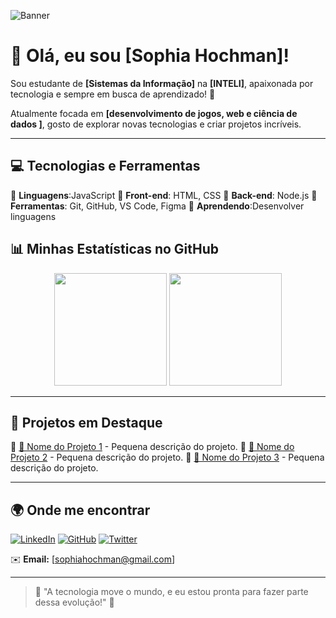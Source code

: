 ![Banner](https://your-image-url.com/banner.png)

# 🌸 Olá, eu sou [Sophia Hochman]!

Sou estudante de **[Sistemas da Informação]** na **[INTELI]**, apaixonada por tecnologia e sempre em busca de aprendizado! 🚀

Atualmente focada em **[desenvolvimento de jogos, web e ciência de dados ]**, gosto de explorar novas tecnologias e criar projetos incríveis. 

---

## 💻 Tecnologias e Ferramentas

🔹 **Linguagens**:JavaScript
🔹 **Front-end**: HTML, CSS
🔹 **Back-end**: Node.js
🔹 **Ferramentas**: Git, GitHub, VS Code, Figma
🔹 **Aprendendo**:Desenvolver linguagens

## 📊 Minhas Estatísticas no GitHub

<div align="center">
  <img height="180em" src="https://github-readme-stats.vercel.app/api?username=seuusuario&show_icons=true&theme=radical" />
  <img height="180em" src="https://github-readme-streak-stats.herokuapp.com/?user=seuusuario&theme=radical" />
</div>

---

## 🌟 Projetos em Destaque

🔹 [📌 Nome do Projeto 1](https://github.com/seuusuario/projeto1) - Pequena descrição do projeto.
🔹 [📌 Nome do Projeto 2](https://github.com/seuusuario/projeto2) - Pequena descrição do projeto.
🔹 [📌 Nome do Projeto 3](https://github.com/seuusuario/projeto3) - Pequena descrição do projeto.

---

## 🌍 Onde me encontrar

[![LinkedIn](https://img.shields.io/badge/LinkedIn-0077B5?style=for-the-badge&logo=linkedin&logoColor=white)](https://www.linkedin.com/in/seuusuario)
[![GitHub](https://img.shields.io/badge/GitHub-181717?style=for-the-badge&logo=github&logoColor=white)](https://github.com/seuusuario)
[![Twitter](https://img.shields.io/badge/Twitter-1DA1F2?style=for-the-badge&logo=twitter&logoColor=white)](https://twitter.com/seuusuario)

✉️ **Email:** [sophiahochman@gmail.com]

---

> 🌱 "A tecnologia move o mundo, e eu estou pronta para fazer parte dessa evolução!" 🚀
